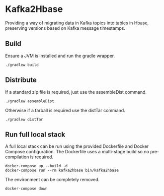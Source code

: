 # Kafka2Hbase

Providing a way of migrating data in Kafka topics into tables
in Hbase, preserving versions based on Kafka message timestamps.

## Build

Ensure a JVM is installed and run the gradle wrapper.

    ./gradlew build

## Distribute

If a standard zip file is required, just use the assembleDist command.

    ./gradlew assembleDist

Otherwise if a tarball is required use the distTar command.

    ./gradlew distTar
    
## Run full local stack

A full local stack can be run using the provided Dockerfile and
Docker Compose configuration. The Dockerfile uses a multi-stage build so no pre-compilation is required.

    docker-compose up --build -d
    docker-compose run --rm kafka2hbase bin/kafka2hbase

The environment can be completely removed.

    docker-compose down
